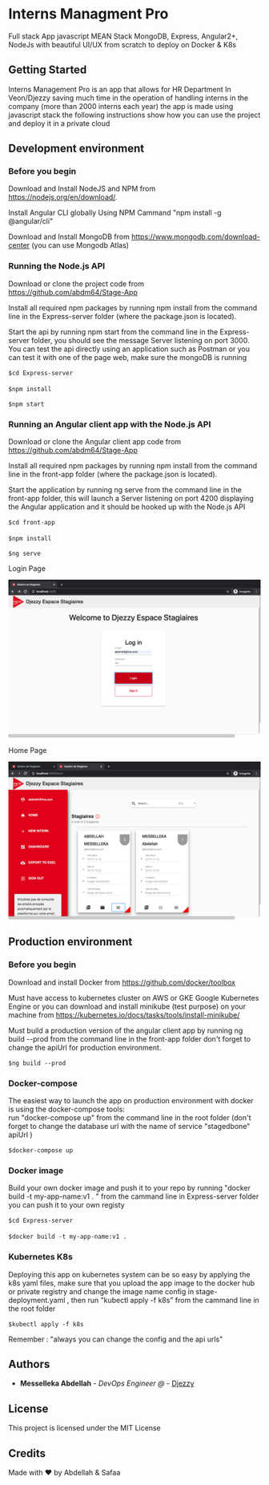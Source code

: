 # Interns Managment Pro

Full stack App javascript MEAN Stack MongoDB, Express, Angular2+, NodeJs
with beautiful UI/UX from scratch to deploy on Docker & K8s

## Getting Started

Interns Management Pro is an app that allows for HR Department In Veon/Djezzy saving much time in the operation of handling interns in the company (more than 2000 interns each year) the app is made using javascript stack the following instructions show how you can use the project and deploy it in a private cloud


## Development environment

### Before you begin

Download and Install NodeJS and NPM from https://nodejs.org/en/download/.

Install Angular CLI  globally Using NPM Cammand "npm install -g @angular/cli"

Download and Install MongoDB  from https://www.mongodb.com/download-center (you can use Mongodb Atlas)

### Running the Node.js API

Download or clone the  project code from https://github.com/abdm64/Stage-App

Install all required npm packages by running npm install from the command line in the  Express-server folder (where the package.json is located).

Start the api by running npm start from the command line in the Express-server folder, you should see the message Server listening on port 3000. You can test the api directly using an application such as Postman or you can test it with one of the page web, make sure the mongoDB is running 

```
$cd Express-server 

$npm install
```
 ```
 $npm start 

```
### Running an Angular  client app with the Node.js API

Download or clone the Angular client app  code from https://github.com/abdm64/Stage-App

Install all required npm packages by running npm install from the command line in the front-app  folder (where the package.json is located).

Start the application by running ng serve from the command line in the front-app  folder, this will launch a Server listening on port 4200 displaying the Angular application and it should be hooked up with the Node.js API

```
$cd front-app

$npm install
```
 ```
 $ng serve

```


Login Page

![Alt text](./images/image1.png?raw=true "Title")

Home Page


![Alt text](./images/image2.png?raw=true "Title")



## Production  environment

### Before you begin

Download and install Docker from https://github.com/docker/toolbox

Must have access to kubernetes cluster on AWS or GKE Google Kubernetes Engine or you can download and install minikube (test  purpose) on your machine from https://kubernetes.io/docs/tasks/tools/install-minikube/

Must build a production version of the angular client app by running ng build --prod from the command line in the front-app  folder don't forget to change the apiUrl  for production environment.

```
$ng build --prod

```

### Docker-compose 
   
   The easiest  way to launch the app on production environment with docker is using the docker-compose tools: 
   <br>
       run  "docker-compose up"  from the command line in the root folder (don't forget to change the database url with the name of service "stagedbone" apiUrl )

```
$docker-compose up 
```
### Docker image 

   Build your own docker image and push it to your repo  by running  "docker build -t my-app-name:v1 . "
   from the cammand line in Express-server folder you can push it to your own registy 


```
$cd Express-server

$docker build -t my-app-name:v1 . 
```




### Kubernetes K8s

 Deploying this app on kubernetes system can be so easy by applying the k8s yaml files, make sure that you upload the app image to the docker hub or private registry and change the image name config in stage-deployment.yaml  , then run "kubectl apply -f k8s" from the cammand line in the root folder

```
$kubectl apply -f k8s

```

 Remember : "always you can change the config and the api urls" 






## Authors

* **Messelleka Abdellah** - *DevOps Engineer @* - [Djezzy](http://www.djezzy.dz/)



## License

This project is licensed under the MIT License 

## Credits

Made with ❤️ by Abdellah & Safaa
